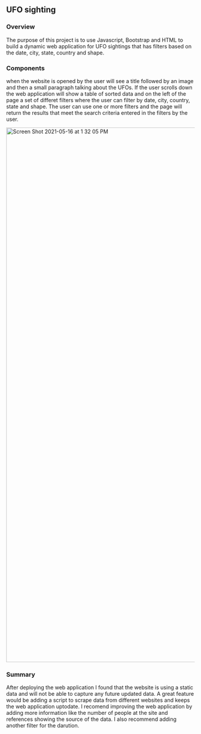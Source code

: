 ## UFO sighting

### Overview
The purpose of this project is to use Javascript, Bootstrap and HTML to build a dynamic web application for UFO sightings that has filters based on the date, city, state, country and shape.

### Components
when the website is opened by the user will see a title followed by an image and then a small paragraph talking about the UFOs. If the user scrolls down the web application will show a table of sorted data and on the left of the page a set of differet filters where the user can filter by date, city, country, state and shape. The user can use one or more filters and the page will return the results that meet the search criteria entered in the filters by the user. 

<img width="1431" alt="Screen Shot 2021-05-16 at 1 32 05 PM" src="https://user-images.githubusercontent.com/79102973/118407454-c7292980-b64e-11eb-861e-e64b9762d165.png">


### Summary
After deploying the web application I found that the website is using a static data and will not be able to capture any future updated data. A great feature would be adding a script to scrape data from different websites and keeps the web application uptodate. I recomend improving the web application by adding more information like the number of people at the site and references showing the source of the data. I also recommend adding another filter for the darution.
